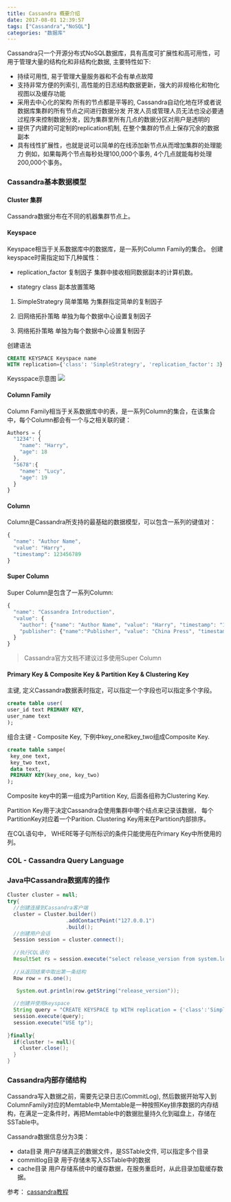 ```yaml
---
title: Cassandra 概要介绍
date: 2017-08-01 12:39:57
tags: ["Cassandra","NoSQL"]
categories: "数据库"
---
```

Cassandra只一个开源分布式NoSQL数据库，具有高度可扩展性和高可用性，可用于管理大量的结构化和非结构化数据, 主要特性如下:
- 持续可用性, 易于管理大量服务器和不会有单点故障
- 支持非常方便的列索引, 高性能的日志结构数据更新，强大的非规格化和物化视图以及缓存功能
- 采用去中心化的架构
所有的节点都是平等的, Cassandra自动化地在环或者说数据库集群的所有节点之间进行数据分发
开发人员或管理人员无法也没必要通过程序来控制数据分发，因为集群里所有几点的数据分区对用户是透明的
- 提供了内建的可定制的replication机制, 在整个集群的节点上保存冗余的数据副本
- 具有线性扩展性，也就是说可以简单的在线添加新节点从而增加集群的处理能力
例如，如果每两个节点每秒处理100,000个事务, 4个几点就能每秒处理200,000个事务。

### Cassandra基本数据模型

#### Cluster 集群
Cassandra数据分布在不同的机器集群节点上。

#### Keyspace
Keyspace相当于关系数据库中的数据库，是一系列Column Family的集合。
创建keyspace时需指定如下几种属性：
- replication_factor 复制因子
集群中接收相同数据副本的计算机数。

- stategry class 副本放置策略
1. SimpleStrategry 简单策略
为集群指定简单的复制因子

2. 旧网络拓扑策略
单独为每个数据中心设置复制因子

3. 网络拓扑策略
单独为每个数据中心设置复制因子

 创建语法
 ``` sql
 CREATE KEYSPACE Keyspace name
 WITH replication={'class': 'SimpleStrategry', 'replication_factor': 3}
 ```
Keysspace示意图
![](http://www.web3.xin/uploads/image/2017/02/12/20170212103220_60671.jpg)
#### Column Family
Column Family相当于关系数据库中的表，是一系列Column的集合，在该集合中，每个Column都会有一个与之相关联的键：
``` Javascript
Authors = {
  "1234": {
    "name": "Harry",
    "age": 18
  },
  "5678":{
    "name": "Lucy",
    "age": 19
  }
}
```
#### Column
Column是Cassandra所支持的最基础的数据模型，可以包含一系列的键值对：
``` Javascript
{
  "name": "Author Name",
  "value": "Harry",
  "timestamp": 123456789
}
```
#### Super Column
Super Column是包含了一系列Column:
``` Javascript
{
  "name": "Cassandra Introduction",
  "value": {
    "author": {"name": "Author Name", "value": "Harry", "timestamp": "123456789"},
    "publisher": {"name":"Publisher", "value": "China Press", "timestamp": 223154878}
  }
}
```
> Cassandra官方文档不建议过多使用Super Column

#### Primary Key & Composite Key & Partition Key & Clustering Key
主键, 定义Cassandra数据表时指定，可以指定一个字段也可以指定多个字段。
``` sql
create table user(
user_id text PRIMARY KEY,
user_name text
);
```

组合主键 - Composite Key, 下例中key_one和key_two组成Composite Key.
``` sql
create table sampe(
 key_one text,
 key_two text,
 data text,
 PRIMARY KEY(key_one, key_two)
);
```
Composite key中的第一组成为Partition Key, 后面各组称为Clustering Key.

Partition Key用于决定Cassandra会使用集群中哪个结点来记录该数据， 每个PartitionKey对应着一个Parition.
Clustering Key用来在Partition内部排序。

在CQL语句中， WHERE等子句所标识的条件只能使用在Primary Key中所使用的列。

### COL - Cassandra Query Language

### Java中Cassandra数据库的操作
``` Java
Cluster cluster = null;
try{
  //创建连接到Cassandra客户端
  cluster = Cluster.builder()
                   .addContactPoint("127.0.0.1")
                   .build();
  //创建用户会话
  Session session = cluster.connect();
  
  //执行CQL语句
  ResultSet rs = session.execute("select release_version from system.local");
  
  //从返回结果中取出第一条结构
  Row row = rs.one();
  
   System.out.println(row.getString("release_version"));

  //创建并使用keyspace 
  String query = "CREATE KEYSPACE tp WITH replication = {'class':'SimpleStrategry', 'replication_factor':3}";
  session.execute(query);
  session.execute("USE tp");
  
}finally{
  if(cluster != null){
    cluster.close();
  }
}
```

### Cassandra内部存储结构
Cassandra写入数据之前，需要先记录日志(CommitLog), 然后数据开始写入到ColumnFamily对应的Memtable中,Memtable是一种按照Key排序数据的内存结构，在满足一定条件时，再把Memtable中的数据批量持久化到磁盘上，存储在SSTable中。

Cassandra数据信息分为3类：
- data目录
用户存储真正的数据文件，是SSTable文件, 可以指定多个目录
- commitlog目录
用于存储未写入SSTable中的数据
- cache目录
用户存储系统中的缓存数据，在服务重启时，从此目录加载缓存数据。

参考：
[cassandra教程](http://www.web3.xin/cassandra/174.html)


